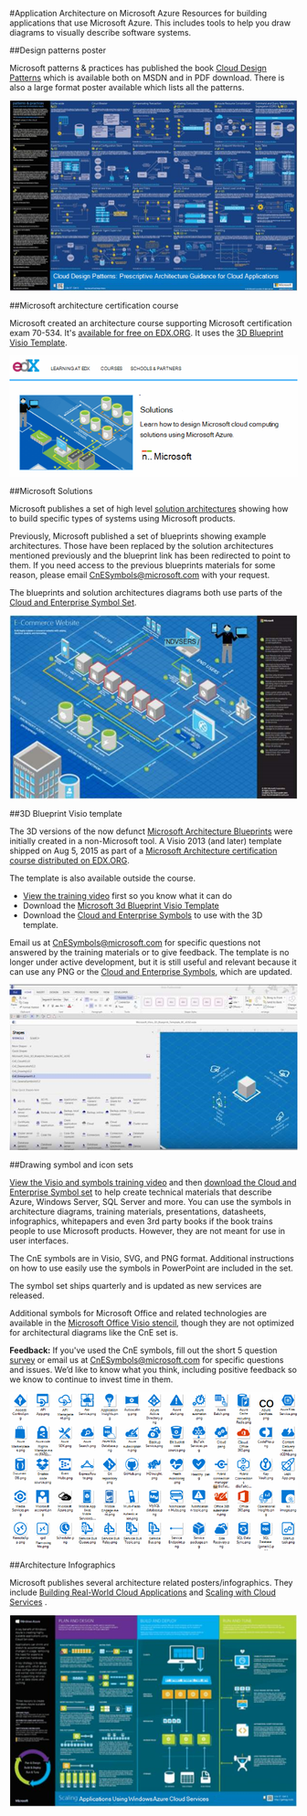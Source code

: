 <properties 
    pageTitle="Application Architecture on Microsoft Azure | Microsoft Azure" 
    description="Architecture overview that covers common design patterns" 
    services="" 
    documentationCenter="" 
    authors="Rboucher" 
    manager="jwhit" 
    editor="mattshel"/>

<tags 
    ms.service="multiple" 
    ms.workload="na" 
    ms.tgt_pltfrm="na" 
    ms.devlang="na" 
    ms.topic="article" 
    ms.date="09/13/2016" 
    ms.author="robb"/>

#<a name="application-architecture-on-microsoft-azure"></a>Application Architecture on Microsoft Azure
Resources for building applications that use Microsoft Azure. This includes tools to help you draw diagrams to visually describe software systems. 

##<a name="design-patterns-poster"></a>Design patterns poster

Microsoft patterns & practices has published the book [Cloud Design Patterns](http://msdn.microsoft.com/library/dn568099.aspx) which is available both on MSDN and in PDF download. There is also a large format poster available which lists all the patterns. 

![patterns & practices Cloud Patterns Poster](./media/architecture-overview/PnPPatternPosterThumb.jpg)

##<a name="microsoft-architecture-certification-course"></a>Microsoft architecture certification course

Microsoft created an architecture course supporting Microsoft certification exam 70-534. It's [available for free on EDX.ORG](https://www.edx.org/course/architecting-microsoft-azure-solutions-microsoft-dev205x).  It uses the [3D Blueprint Visio Template](#3d-blueprint-visio-template). 

![Microsoft Architecture certification course](./media/architecture-overview/EDXCourse.png)


##<a name="microsoft-solutions"></a>Microsoft Solutions

Microsoft publishes a set of high level [solution architectures](http://aka.ms/azblueprints) showing how to build specific types of systems using Microsoft products. 

Previously, Microsoft published a set of blueprints showing example architectures. Those have been replaced by the solution architectures mentioned previously and the blueprint link has been redirected to point to them. If you need access to the previous blueprints materials for some reason, please email [CnESymbols@microsoft.com](mailto:CnESymbols@microsoft.com) with your request.   

The blueprints and solution architectures diagrams both use parts of the [Cloud and Enterprise Symbol Set](#Drawing-symbol-and-icon-sets).   

![Microsoft Architecture Blueprint 3D diagram](./media/architecture-overview/BluePrintThumb.jpg)



##<a name="3d-blueprint-visio-template"></a>3D Blueprint Visio template

The 3D versions of the now defunct [Microsoft Architecture Blueprints](http://aka.ms/azblueprints) were initially created in a non-Microsoft tool. A Visio 2013 (and later) template shipped on Aug 5, 2015 as part of a [Microsoft Architecture certification course distributed on EDX.ORG](#microsoft-architecture-certification-course).

The template is also available outside the course. 

- [View the training video](http://aka.ms/3dBlueprintTemplateVideo) first so you know what it can do   
- Download the [Microsoft 3d Blueprint Visio Template](http://aka.ms/3DBlueprintTemplate)
- Download the [Cloud and Enterprise Symbols](#drawing-symbol-and-icon-sets) to use with the 3D template. 

Email us at [CnESymbols@microsoft.com](mailto:CnESymbols@microsoft.com) for specific questions not answered by the training materials or to give feedback. The template is no longer under active development, but it is still useful and relevant because it can use any PNG or the [Cloud and Enterprise Symbols](#drawing-symbol-and-icon-sets), which are updated.  

![Microsoft 3D Blueprint Visio Template](./media/architecture-overview/3DBlueprintVisioTemplate.jpg)


##<a name="drawing-symbol-and-icon-sets"></a>Drawing symbol and icon sets 

[View the Visio and symbols training video](http://aka.ms/CnESymbolsVideo) and then [download the Cloud and Enterprise Symbol set](http://aka.ms/CnESymbols) to help create technical materials that describe Azure, Windows Server, SQL Server and more. You can use the symbols in architecture diagrams, training materials, presentations, datasheets, infographics, whitepapers and even 3rd party books if the book trains people to use Microsoft products. However, they are not meant for use in user interfaces.

The CnE symbols are in Visio, SVG, and PNG format. Additional instructions on how to use easily use the symbols in PowerPoint are included in the set. 

The symbol set ships quarterly and is updated as new services are released. 

Additional symbols for Microsoft Office and related technologies are available in the [Microsoft Office Visio stencil](http://www.microsoft.com/en-us/download/details.aspx?id=35772), though they are not optimized for architectural diagrams like the CnE set is.   

**Feedback:** If you've used the CnE symbols, fill out the short 5 question [survey](http://aka.ms/azuresymbolssurveyv2) or email us at [CnESymbols@microsoft.com](mailto:CnESymbols@microsoft.com) for specific questions and issues. We’d like to know what you think, including positive feedback so we know to continue to invest time in them. 

![Cloud and Enterprise Symbol/Icon set](./media/architecture-overview/CnESymbols.png)

##<a name="architecture-infographics"></a>Architecture Infographics

Microsoft publishes several architecture related posters/infographics. They include [Building Real-World Cloud Applications](https://azure.microsoft.com/documentation/infographics/building-real-world-cloud-apps/) and [Scaling with Cloud Services](https://azure.microsoft.com/documentation/infographics/cloud-services/) . 

![Azure Architecture Infographics](./media/architecture-overview/AzureArchInfographicThumb.jpg)
